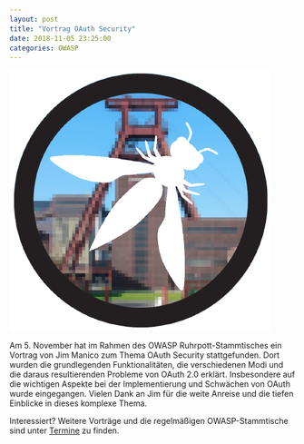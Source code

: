 ```yaml
---
layout: post
title: "Vortrag OAuth Security"
date: 2018-11-05 23:25:00
categories: OWASP
---
```

![OWASP Ruhrpott](/media/2016-10-17/owasp-ruhrpott.png)

Am 5. November hat im Rahmen des OWASP Ruhrpott-Stammtisches ein Vortrag von Jim Manico zum Thema OAuth Security stattgefunden. Dort wurden die grundlegenden Funktionalitäten, die verschiedenen Modi und die daraus resultierenden Probleme von OAuth 2.0 erklärt. Insbesondere auf die wichtigen Aspekte bei der Implementierung und Schwächen von OAuth wurde eingegangen. Vielen Dank an Jim für die weite Anreise und die tiefen Einblicke in dieses komplexe Thema.

Interessiert? Weitere Vorträge und die regelmäßigen OWASP-Stammtische sind unter [Termine](https://chaospott.de/calendar.html) zu finden.